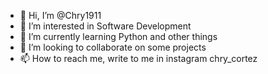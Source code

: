- 👋 Hi, I’m @Chry1911
- 👀 I’m interested in Software Development
- 🌱 I’m currently learning Python and other things
- 💞️ I’m looking to collaborate on some projects
- 📫 How to reach me, write to me in instagram chry_cortez

<!---
Chry1911/Chry1911 is a ✨ special ✨ repository because its `README.md` (this file) appears on your GitHub profile.
You can click the Preview link to take a look at your changes.
--->

